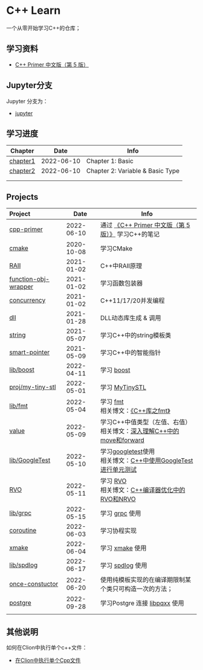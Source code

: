 # **C++ Learn**

一个从零开始学习C++的仓库；



## **学习资料**

- [C++ Primer 中文版（第 5 版）](https://book.douban.com/subject/25708312/)



## **Jupyter分支**

Jupyter 分支为：

- [jupyter](https://github.com/JasonkayZK/cpp-learn/tree/jupyter)



## **学习进度**

| **Chapter**                                                                   | **Date**   | **Info**               |
|-------------------------------------------------------------------------------| ---------- | ---------------------- |
| [chapter1](https://github.com/JasonkayZK/cpp-learn/tree/cpp-primer/chapter-1) | 2022-06-10 | Chapter 1: Basic |
| [chapter2](https://github.com/JasonkayZK/cpp-learn/tree/cpp-primer/chapter-2) | 2022-06-10 | Chapter 2: Variable & Basic Type |
|                                                                               |            |                        |
|                                                                               |            |                        |



## **Projects**

| **Project**                                                                                       | **Date**   | **Info**   |
|:--------------------------------------------------------------------------------------------------|------------| -------------- |
| [cpp-primer](https://github.com/JasonkayZK/cpp-learn/tree/cpp-primer/) | 2022-06-10 | 通过 [《C++ Primer 中文版（第 5 版）》](https://book.douban.com/subject/25708312/) 学习C++的笔记 |
| [cmake](https://github.com/JasonkayZK/cpp_learn/tree/cmake)                                       | 2020-10-08 | 学习CMake |
| [RAII](https://github.com/JasonkayZK/cpp_learn/tree/raii)                                         | 2021-01-02 | C++中RAII原理 |
| [function-obj-wrapper](https://github.com/JasonkayZK/cpp_learn/tree/function-obj-wrapper)         | 2021-01-02 | 学习函数包装器 |
| [concurrency](https://github.com/JasonkayZK/cpp_learn/tree/concurrency)                           | 2021-01-02 | C++11/17/20并发编程 |
| [dll](https://github.com/JasonkayZK/cpp_learn/tree/dll)                                           | 2021-01-28 | DLL动态库生成 & 调用 |
| [string](https://github.com/JasonkayZK/cpp_learn/tree/string)                                     | 2021-05-07 | 学习C++中的string模板类 |
| [smart-pointer](https://github.com/JasonkayZK/cpp_learn/tree/smart-pointer)                       | 2021-05-09 | 学习C++中的智能指针 |
| [lib/boost](https://github.com/JasonkayZK/cpp-learn/tree/lib/boost)                               | 2022-04-11 | 学习 [boost](https://www.boost.org/) |
| [proj/my-tiny-stl](https://github.com/JasonkayZK/cpp-learn/tree/proj/my-tiny-stl)                 | 2022-05-01 | 学习 [MyTinySTL](https://github.com/Alinshans/MyTinySTL) |
| [lib/fmt](https://github.com/JasonkayZK/cpp-learn/tree/lib/fmt)                                   | 2022-05-04 | 学习 [fmt](https://www.boost.org/)</br>相关博文：[《C++库之fmt》](https://jasonkayzk.github.io/2022/05/04/C++库之fmt/) |
| [value](https://github.com/JasonkayZK/cpp-learn/tree/value)                                       | 2022-05-09 | 学习C++中值类型（左值、右值）</br>相关博文：[深入理解C++中的move和forward](https://jasonkayzk.github.io/2022/05/08/深入理解C++中的move和forward/) |
| [lib/GoogleTest](https://github.com/JasonkayZK/cpp-learn/tree/lib/gtest)                          | 2022-05-10 | 学习[googletest](https://github.com/google/googletest)使用</br>相关博文：[C++中使用GoogleTest进行单元测试](https://jasonkayzk.github.io/2022/05/09/C++中使用GoogleTest进行单元测试/) |
| [RVO](https://github.com/JasonkayZK/cpp_learn/tree/rvo)                                           | 2022-05-11 | 学习 [RVO](https://en.wikipedia.org/wiki/Copy_elision#Return_value_optimization) </br>相关博文：[C++编译器优化中的RVO和NRVO](https://jasonkayzk.github.io/2022/05/11/C++编译器优化中的RVO和NRVO/) |
| [lib/grpc](https://github.com/JasonkayZK/cpp-learn/tree/lib/grpc)                                 | 2022-05-15 | 学习 [grpc](https://github.com/grpc/grpc) 使用 |
| [coroutine](https://github.com/JasonkayZK/cpp-learn/tree/coroutine)                               | 2022-06-03 | 学习协程实现 |
| [xmake](https://github.com/JasonkayZK/cpp-learn/tree/xmake)                                       | 2022-06-04 | 学习 [xmake](https://github.com/xmake-io/xmake) 使用 |
| [lib/spdlog](https://github.com/JasonkayZK/cpp-learn/tree/lib/spdlog) | 2022-06-17 | 学习 [spdlog](https://github.com/gabime/spdlog) 使用 |
| [once-constuctor](https://github.com/JasonkayZK/cpp-learn/tree/once-constuctor) | 2022-06-20 | 使用纯模板实现的在编译期限制某个类只可构造一次的方法； |
| [postgre](https://github.com/JasonkayZK/cpp-learn/tree/postgre) | 2022-09-28 | 学习Postgre 连接 [libpqxx](https://github.com/jtv/libpqxx) 使用 |
| | | |



## **其他说明**

如何在Clion中执行单个c++文件：

-   [在Clion中执行单个Cpp文件](https://jasonkayzk.github.io/2020/11/15/在Clion中执行单个Cpp文件/)

